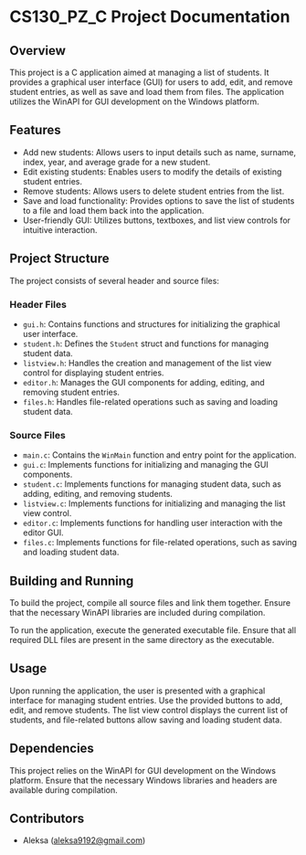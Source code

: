# CS130_PZ_C Project Documentation

## Overview
This project is a C application aimed at managing a list of students. It provides a graphical user interface (GUI) for users to add, edit, and remove student entries, as well as save and load them from files. The application utilizes the WinAPI for GUI development on the Windows platform.

## Features
- Add new students: Allows users to input details such as name, surname, index, year, and average grade for a new student.
- Edit existing students: Enables users to modify the details of existing student entries.
- Remove students: Allows users to delete student entries from the list.
- Save and load functionality: Provides options to save the list of students to a file and load them back into the application.
- User-friendly GUI: Utilizes buttons, textboxes, and list view controls for intuitive interaction.

## Project Structure
The project consists of several header and source files:

### Header Files
- `gui.h`: Contains functions and structures for initializing the graphical user interface.
- `student.h`: Defines the `Student` struct and functions for managing student data.
- `listview.h`: Handles the creation and management of the list view control for displaying student entries.
- `editor.h`: Manages the GUI components for adding, editing, and removing student entries.
- `files.h`: Handles file-related operations such as saving and loading student data.

### Source Files
- `main.c`: Contains the `WinMain` function and entry point for the application.
- `gui.c`: Implements functions for initializing and managing the GUI components.
- `student.c`: Implements functions for managing student data, such as adding, editing, and removing students.
- `listview.c`: Implements functions for initializing and managing the list view control.
- `editor.c`: Implements functions for handling user interaction with the editor GUI.
- `files.c`: Implements functions for file-related operations, such as saving and loading student data.

## Building and Running
To build the project, compile all source files and link them together. Ensure that the necessary WinAPI libraries are included during compilation.

To run the application, execute the generated executable file. Ensure that all required DLL files are present in the same directory as the executable.

## Usage
Upon running the application, the user is presented with a graphical interface for managing student entries. Use the provided buttons to add, edit, and remove students. The list view control displays the current list of students, and file-related buttons allow saving and loading student data.

## Dependencies
This project relies on the WinAPI for GUI development on the Windows platform. Ensure that the necessary Windows libraries and headers are available during compilation.

## Contributors
- Aleksa (aleksa9192@gmail.com)
